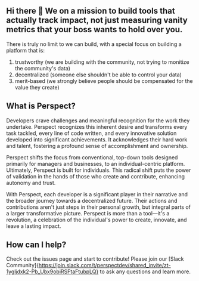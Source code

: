 ## Hi there 👋 We on a mission to build tools that actually track impact, not just measuring vanity metrics that your boss wants to hold over you. 

There is truly no limit to we can build, with a special focus on building a platform that is:
1. trustworthy (we are building with the community, not trying to monitize the community's data)
2. decentralized (someone else shouldn't be able to control your data)
3. merit-based (we strongly believe people should be compensated for the value they create)

## What is Perspect?
Developers crave challenges and meaningful recognition for the work they undertake. Perspect recognizes this inherent desire and transforms every task tackled, every line of code written, and every innovative solution developed into significant achievements. It acknowledges their hard work and talent, fostering a profound sense of accomplishment and ownership.

Perspect shifts the focus from conventional, top-down tools designed primarily for managers and businesses, to an individual-centric platform. Ultimately, Perspect is built for individuals. This radical shift puts the power of validation in the hands of those who create and contribute, enhancing autonomy and trust.

With Perspect, each developer is a significant player in their narrative and the broader journey towards a decentralized future. Their actions and contributions aren't just steps in their personal growth, but integral parts of a larger transformative picture. Perspect is more than a tool—it's a revolution, a celebration of the individual's power to create, innovate, and leave a lasting impact.

## How can I help?
Check out the issues page and start to contribute! Please join our [Slack Community]{https://join.slack.com/t/perspectdev/shared_invite/zt-1ygljdxk2-Pb_Ubx9obiRSFtaFtubpLQ} to ask any questions and learn more.

<!--

**Here are some ideas to get you started:**

🙋‍♀️ A short introduction - what is your organization all about?
🌈 Contribution guidelines - how can the community get involved?
👩‍💻 Useful resources - where can the community find your docs? Is there anything else the community should know?
🍿 Fun facts - what does your team eat for breakfast?
🧙 Remember, you can do mighty things with the power of [Markdown](https://docs.github.com/github/writing-on-github/getting-started-with-writing-and-formatting-on-github/basic-writing-and-formatting-syntax)
-->
